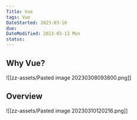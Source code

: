 ```yaml
---
Title: Vue
tags: Vue
DateStarted: 2023-03-10
due:
DateModified: 2023-03-13 Mon
status:
---
```


## Why Vue?

![[zz-assets/Pasted image 20230308093800.png]]

## Overview

![[zz-assets/Pasted image 20230310120216.png]]
